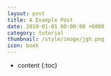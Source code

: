 ```yaml
---
layout: post
title: A Example Post
date: 2019-01-01 00:00:00 +0800
category: tutorial
thumbnail: /style/image/jgh.png
icon: book
---
```



* content
{:toc}
